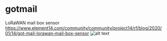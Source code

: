 # gotmail
LoRaWAN mail box sensor
https://www.element14.com/community/community/project14/rf/blog/2020/01/14/got-mail-lorawan-mail-box-sensor
![alt text](https://www.element14.com/community/servlet/JiveServlet/downloadImage/38-34337-819888/30652745_10156085766030470_6975823330259501056_o.jpg "LoRaWAN mail box sensor")
